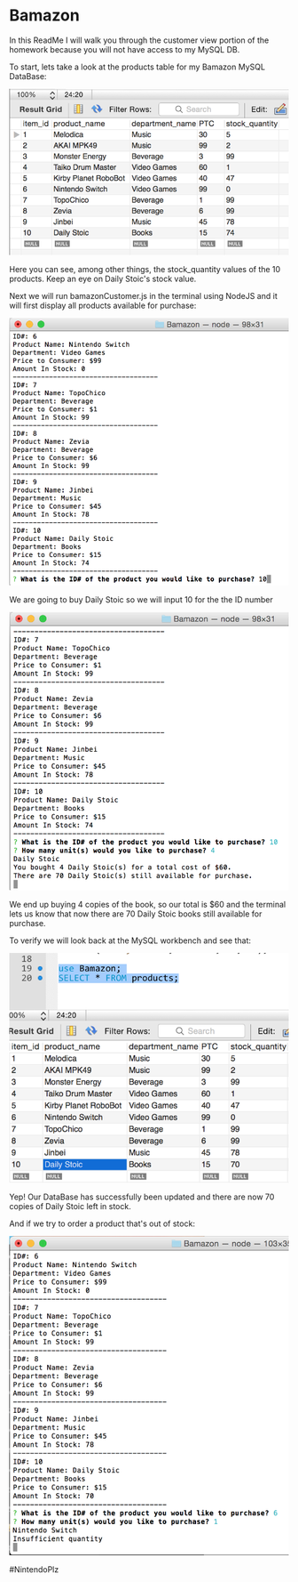 # Bamazon

In this ReadMe I will walk you through the customer view portion of the homework because you will not have access to my MySQL DB.

To start, lets take a look at the products table for my Bamazon MySQL DataBase:

![Shot 1](/images/shot1.png)

Here you can see, among other things, the stock_quantity values of the 10 products. Keep an eye on Daily Stoic's stock value.

Next we will run bamazonCustomer.js in the terminal using NodeJS and it will first display all products available for purchase:

![Shot 2](/images/shot2.png)

We are going to buy Daily Stoic so we will input 10 for the the ID number

![Shot 3](/images/shot3.png)

We end up buying 4 copies of the book, so our total is $60 and the terminal lets us know that now there are 70 Daily Stoic books still available for purchase.

To verify we will look back at the MySQL workbench and see that:

![Shot 4](/images/shot4.png)

Yep! Our DataBase has successfully been updated and there are now 70 copies of Daily Stoic left in stock.

And if we try to order a product that's out of stock:

![Shot 5](/images/shot5.png)

#NintendoPlz
